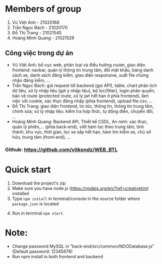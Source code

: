 # Members of group

1. Vũ Việt Anh - 21020168
2. Trần Ngọc Bách - 21020170
3. Đỗ Thị Trang - 21021545
4. Hoàng Minh Quang - 21021529

## Công việc trong dự án
- Vũ Việt Anh: bố cục web, phân loại và điều hướng router, giao diện frontend: navbar, quản lý thông tin trung tâm, đổi mật khẩu, bảng danh sách xe, danh sách đăng kiểm, giao diện responsive,  xuất file chứng nhận đăng kiểm, …
- Trần Ngọc Bách: gửi request tới backend (gọi API), table, chart phân tích dữ liệu, xử lý nhập liệu (gợi ý nhập liệu), bộ lọc(filter), login phân quyền, bảo vệ route (protected route, xử lý jwt hết hạn ở phía frontend), làm việc với cookie, xác thực đăng nhập (phía frontend), upload file csv, …
- Đỗ Thị Trang: giao diện frontend, tin tức, thông tin, thông tin trung tâm, chỉnh sửa; xử lý nhập liệu: kiểm tra hợp thức, tự động điền, chuyển đổi, …    
- Hoàng Minh Quang: Backend API, Thiết kế CSDL, An ninh: xác thực, quản lý phiên,… (phía back-end), viết hàm lọc theo trung tâm, tỉnh thành, khu vực, thời gian, lọc xe sắp hết hạn, hàm tìm kiếm xe, chủ sở hữu, trung tâm (front-end), …

### Github: https://github.com/vitkondz/WEB_BTL


# Quick start

1.  Download the project's zip
2.  Make sure you have node.js (<https://nodejs.org/en/?ref=creativetim>) installed
3.  Type `npm install` in terminal/console in the source folder where `package.json` is located
<!--  You will find all the branding colors inside `src/assets/scss/now-ui-kit/_variables.scss`. You can change them with a `HEX` value or with other predefined variables. -->
4.  Run in terminal `npm start`.

# Note: 
- Change password MySQL in "back-end/src/common/NDODatabase.js" (Default password: 12345678)
- Run npm install in both frontend and backend
